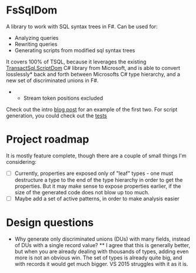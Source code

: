 # FsSqlDom

A library to work with SQL syntax trees in F#. Can be used for:

* Analyzing queries
* Rewriting queries
* Generating scripts from modified sql syntax trees

It covers 100% of TSQL, because it leverages the existing [TransactSql.ScriptDom](https://msdn.microsoft.com/en-us/library/microsoft.sqlserver.transactsql.scriptdom.aspx) C# library from Microsoft, and is able to convert losslessly* back and forth between Microsofts C# type hierarchy, and a new set of discriminated unions in F#.

* - Stream token positions excluded

Check out the intro [blog post](https://gist.github.com/isaksky/f8c4881bf93c7e57115439af07722ecc) for an example of the first two. For script generation, you could check out the [tests](https://github.com/isaksky/FsSqlDom/blob/4e55f420edf637cef8763fa08b16a35674c4ee23/tests/FsSqlDom.Tests/SqlGenerationTests.fs#L52-L58)

# Project roadmap

It is mostly feature complete, though there are a couple of small things I'm considering:

-[ ] Currently, properties are exposed only of "leaf" types - one must destructure a type to the end of the type hierarchy in order to get the properties. But it may make sense to expose properties earlier, if the size of the generated code does not blow up too much.
-[ ] Maybe add a set of active patterns, in order to make analysis easier

# Design questions

* Why generate only discriminated unions (DUs) with many fields, instead of DUs with a single record value?
** I agree that this is generally better, but when you are already dealing with thousands of types, adding even more is not an obvious win. The set of types is already quite big, and with records it would get much bigger. VS 2015 struggles with it as it is.


